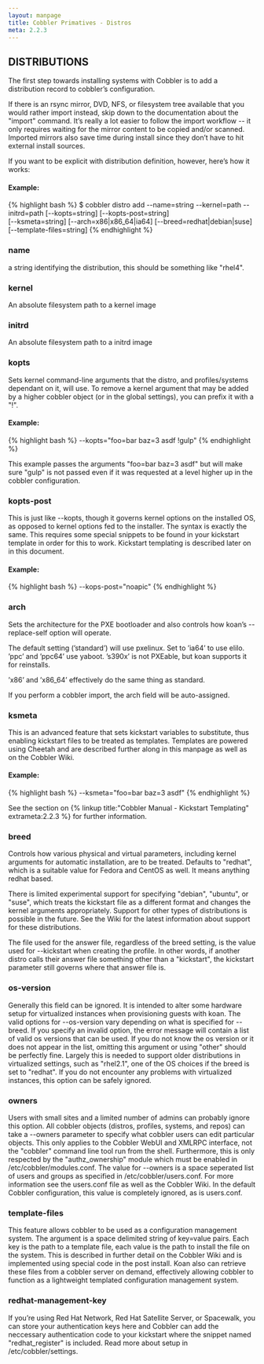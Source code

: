 ```yaml
---
layout: manpage
title: Cobbler Primatives - Distros
meta: 2.2.3
---
```

## DISTRIBUTIONS

The first step towards installing systems with Cobbler is to add a distribution record to cobbler’s configuration.

If there is an rsync mirror, DVD, NFS, or filesystem tree available that you would rather import instead, skip down to the documentation about the "import" command.  It’s really a lot easier to follow the import workflow -- it only requires waiting for the mirror content to be copied and/or scanned.  Imported mirrors also save time during install since they don’t have to hit external install sources. 

If you want to be explicit with distribution definition, however, here’s how it works:

#### Example:
{% highlight bash %}
$ cobbler distro add --name=string --kernel=path --initrd=path [--kopts=string] [--kopts-post=string] \
[--ksmeta=string] [--arch=x86|x86_64|ia64] [--breed=redhat|debian|suse] [--template-files=string]
{% endhighlight %}       

### name
a string identifying the distribution, this should be something like "rhel4".

### kernel
An absolute filesystem path to a kernel image

### initrd
An absolute filesystem path to a initrd image

### kopts
Sets kernel command-line arguments that the distro, and profiles/systems dependant on it, will use.  To remove a kernel argument that may be added by a higher cobbler object (or in the global settings), you can prefix it with a "!".

#### Example:
{% highlight bash %}
--kopts="foo=bar baz=3 asdf !gulp"
{% endhighlight %}

This example passes the arguments "foo=bar baz=3 asdf" but will make sure "gulp" is not passed even if it was requested at a level higher up in the cobbler configuration.

### kopts-post
This is just like --kopts, though it governs kernel options on the installed OS, as opposed to kernel options fed to the installer.  The syntax is exactly the same.  This requires some special snippets to be found in your kickstart template in order for this to work.  Kickstart templating is described later on in this document.

#### Example:
{% highlight bash %}
--kops-post="noapic"
{% endhighlight %}

### arch
Sets the architecture for the PXE bootloader and also controls how koan’s --replace-self option will operate.
           
The default setting (’standard’) will use pxelinux.   Set to ’ia64’ to use elilo.  ’ppc’ and ’ppc64’ use yaboot.  ’s390x’ is not PXEable, but koan supports it for reinstalls.

’x86’ and ’x86_64’ effectively do the same thing as standard.

If you perform a cobbler import, the arch field will be auto-assigned.

### ksmeta
This is an advanced feature that sets kickstart variables to substitute, thus enabling kickstart files to be treated as templates.  Templates are powered using Cheetah and are described further along in this manpage as well as on the Cobbler Wiki.

#### Example:
{% highlight bash %}
--ksmeta="foo=bar baz=3 asdf"
{% endhighlight %}

See the section on {% linkup title:"Cobbler Manual - Kickstart Templating" extrameta:2.2.3 %} for further information.

### breed
Controls how various physical and virtual parameters, including kernel arguments for automatic installation, are to be treated.  Defaults to "redhat", which is a suitable value for Fedora and CentOS as well.  It means anything redhat based.

There is limited experimental support for specifying "debian", "ubuntu", or "suse", which treats the kickstart file as a different format and changes the kernel arguments appropriately.   Support for other types of distributions is possible in the future.  See the Wiki for the latest information about support for these distributions.

The file used for the answer file, regardless of the breed setting, is the value used for --kickstart when creating the profile.  In other words, if another distro calls their answer file something other than a "kickstart", the kickstart parameter still governs where that answer file is.

### os-version
Generally this field can be ignored.   It is intended to alter some hardware setup for virtualized instances when provisioning guests with koan.  The valid options for --os-version vary depending on what is specified for --breed.  If you specify an invalid option, the error message will contain a list of valid os versions that can be used.  If you do not know the os version or it does not appear in the list, omitting this argument or using "other" should be perfectly fine.  Largely this is needed to support older distributions in virtualized settings, such as "rhel2.1", one of the OS choices if the breed is set to "redhat".  If you do not encounter any problems with virtualized instances, this option can be safely ignored.

### owners
Users with small sites and a limited number of admins can probably ignore this option.  All cobbler objects (distros, profiles, systems, and repos) can take a --owners parameter to specify what cobbler users can edit particular objects.  This only applies to the Cobbler WebUI and XMLRPC interface, not the "cobbler" command line tool run from the shell.  Furthermore, this is only respected by the "authz_ownership" module which must be enabled in /etc/cobbler/modules.conf.  The value for --owners is a space seperated list of users and groups as specified in /etc/cobbler/users.conf.  For more information see the users.conf file as well as the Cobbler Wiki.  In the default Cobbler configuration, this value is completely ignored, as is users.conf.

### template-files
This feature allows cobbler to be used as a configuration management system.  The argument is a space delimited string of key=value pairs. Each key is the path to a template file, each value is the path to install the file on the system.  This is described in further detail on the Cobbler Wiki and is implemented using special code in the post install.  Koan also can retrieve these files from a cobbler server on demand, effectively allowing cobbler to function as a lightweight templated configuration management system.

### redhat-management-key
If you’re using Red Hat Network, Red Hat Satellite Server, or Spacewalk, you can store your authentication keys here and Cobbler can add the neccessary authentication code to your kickstart where the snippet named "redhat_register" is included.  Read more about setup in /etc/cobbler/settings.